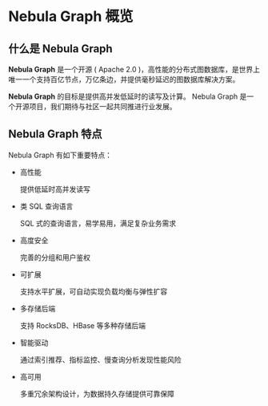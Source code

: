 # Nebula Graph 概览

## 什么是 Nebula Graph

**Nebula Graph** 是一个开源 ( Apache 2.0 )，高性能的分布式图数据库，是世界上唯一一个支持百亿节点，万亿条边，并提供毫秒延迟的图数据库解决方案。

**Nebula Graph** 的目标是提供高并发低延时的读写及计算。 Nebula Graph 是一个开源项目，我们期待与社区一起共同推进行业发展。

## Nebula Graph 特点

Nebula Graph 有如下重要特点：

- 高性能

    提供低延时高并发读写

- 类 SQL 查询语言

    SQL 式的查询语言，易学易用，满足复杂业务需求

- 高度安全

    完善的分组和用户鉴权

- 可扩展

    支持水平扩展，可自动实现负载均衡与弹性扩容

- 多存储后端

    支持 RocksDB、HBase 等多种存储后端

- 智能驱动

    通过索引推荐、指标监控、慢查询分析发现性能风险

- 高可用

    多重冗余架构设计，为数据持久存储提供可靠保障
